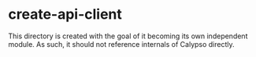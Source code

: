 # create-api-client

This directory is created with the goal of it becoming its own independent module.
As such, it should not reference internals of Calypso directly.
